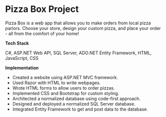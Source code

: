 # Pizza Box Project
Pizza Box is a web app that allows you to make orders from local pizza parlors. Choose your store, design your custom pizza,
and place your order - all from the comfort of your home!

**Tech Stack**

C#, ASP.NET Web API, SQL Server, ADO.NET Entity Framework, HTML, JavaScript, CSS

**Implementation**

* Created a website using ASP.NET MVC framework.
* Used Razor with HTML to write webpages.
* Wrote HTML forms to allow users to order pizzas.
* Implemented CSS and Bootstrap for custom styling.
* Architected a normalized database using code-first approach.
* Designed and deployed a normalized SQL Server database.
* Integrated Entity Framework to get and post data to the database.
